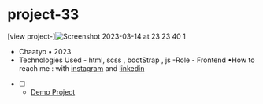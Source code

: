 # project-33
[view project-]![Screenshot 2023-03-14 at 23 23 40 1](https://user-images.githubusercontent.com/120978791/225124439-2709d821-1365-42d9-9d0b-39208de7ade0.png)
- Chaatyo • 2023
- Technologies Used - html, scss , bootStrap , js
-Role - Frontend
•How to reach me : with [instagram](https://www.instagram.com/erfan_hesaraki_web) and [linkedin](https://www.linkedin.com/in/erfan-hesaraki-)
- [ ] - [Demo Project](https://erfanhesaraki.github.io/project-33/)
